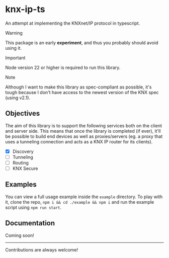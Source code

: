 # knx-ip-ts
An attempt at implementing the KNXnet/IP protocol in typescript.
> [!WARNING]
> This package is an early __experiment__, and thus you probably should avoid using it.

> [!IMPORTANT]
> Node version 22 or higher is required to run this library.

> [!NOTE]
> Although I want to make this library as spec-compliant as possible, it's tough because I don't have access to the newest version of the KNX spec (using v2.1).

## Objectives
The aim of this library is to support the following services both on the client and server side. This means that once the library is completed (if ever), it'll be possible to build end devices as well as proxies/servers (eg. a proxy that uses a tunneling connection and acts as a KNX IP router for its clients).
- [x] Discovery
- [ ] Tunneling
- [ ] Routing
- [ ] KNX Secure

## Examples
You can view a full usage example inside the `example` directory. To play with it, clone the repo, `npm i && cd ./example && npm i` and run the example script using `npm run start`.

## Documentation
Coming soon!

---
Contributions are always welcome!

